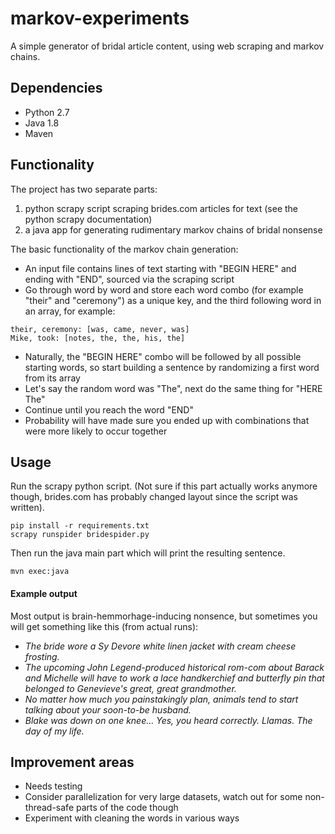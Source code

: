 # markov-experiments

A simple generator of bridal article content, using web scraping and markov chains.

## Dependencies

* Python 2.7
* Java 1.8
* Maven

## Functionality

The project has two separate parts: 

1) python scrapy script scraping brides.com articles for text (see the python scrapy documentation)
2) a java app for generating rudimentary markov chains of bridal nonsense

The basic functionality of the markov chain generation:

- An input file contains lines of text starting with "BEGIN HERE" and ending with "END", sourced via the scraping script
- Go through word by word and store each word combo (for example "their" and "ceremony") as a unique key, and the third following word in an array, for example:
```
their, ceremony: [was, came, never, was]
Mike, took: [notes, the, the, his, the]
```
- Naturally, the "BEGIN HERE" combo will be followed by all possible starting words, so start building a sentence by randomizing a first word from its array
- Let's say the random word was "The", next do the same thing for "HERE The"
- Continue until you reach the word "END"
- Probability will have made sure you ended up with combinations that were more likely to occur together

## Usage

Run the scrapy python script. 
(Not sure if this part actually works anymore though, brides.com has probably changed layout since the script was written).
```
pip install -r requirements.txt
scrapy runspider bridespider.py
```
Then run the java main part which will print the resulting sentence.

```
mvn exec:java
```

#### Example output

Most output is brain-hemmorhage-inducing nonsence, but sometimes you will get something like this (from actual runs):

* _The bride wore a Sy Devore white linen jacket with cream cheese frosting._
* _The upcoming John Legend-produced historical rom-com about Barack and Michelle will have to work a lace handkerchief and butterfly pin that belonged to Genevieve's great, great grandmother._
* _No matter how much you painstakingly plan, animals tend to start talking about your soon-to-be husband._
* _Blake was down on one knee... Yes, you heard correctly. Llamas. The day of my life._

## Improvement areas

* Needs testing
* Consider parallelization for very large datasets, watch out for some non-thread-safe parts of the code though
* Experiment with cleaning the words in various ways
